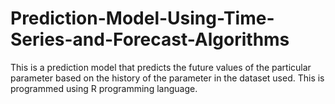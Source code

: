 # Prediction-Model-Using-Time-Series-and-Forecast-Algorithms
This is a prediction model that predicts the future values of the particular parameter based on the history of the parameter in the dataset used. This is programmed using R programming language. 
